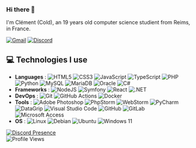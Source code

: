 ### Hi there 👋

I'm Clément (Cold), an 19 years old computer science studient from Reims, in France.

[![Gmail](https://img.shields.io/badge/Gmail-EA4335?logo=gmail&logoColor=fff&style=for-the-badge)](mailto:coldcitywish@gmail.com) [![Discord](https://img.shields.io/badge/Discord-5865F2?logo=discord&logoColor=fff&style=for-the-badge)](https://discord.com/users/254638264076468234)

## 💻 Technologies I use
- **Languages** : ![HTML5](https://img.shields.io/badge/html5-%23E34F26.svg?style=for-the-badge&logo=html5&logoColor=white) ![CSS3](https://img.shields.io/badge/css3-%231572B6.svg?style=for-the-badge&logo=css3&logoColor=white) ![JavaScript](https://img.shields.io/badge/javascript-%23323330.svg?style=for-the-badge&logo=javascript&logoColor=%23F7DF1E) ![TypeScript](https://img.shields.io/badge/TypeScript-007ACC.svg?style=for-the-badge&logo=typescript&logoColor=white) ![PHP](https://img.shields.io/badge/php-%23777BB4.svg?style=for-the-badge&logo=php&logoColor=white) ![Python](https://img.shields.io/badge/python-3670A0?style=for-the-badge&logo=python&logoColor=ffdd54) ![MySQL](https://img.shields.io/badge/mysql-4479A1.svg?style=for-the-badge&logo=mysql&logoColor=white) ![MariaDB](https://img.shields.io/badge/MariaDB-003545?logo=mariadb&logoColor=fff&style=for-the-badge) ![Oracle](https://img.shields.io/badge/Oracle-F80000?logo=oracle&logoColor=fff&style=for-the-badge) ![C#](https://custom-icon-badges.demolab.com/badge/C%23-%23239120.svg?style=for-the-badge&logo=cshrp&logoColor=white)
- **Frameworks** : ![NodeJS](https://img.shields.io/badge/node.js-6DA55F?style=for-the-badge&logo=node.js&logoColor=white) ![Symfony](https://img.shields.io/badge/symfony-%23000000.svg?style=for-the-badge&logo=symfony&logoColor=white) ![React](https://img.shields.io/badge/react-%2320232a.svg?style=for-the-badge&logo=react&logoColor=%2361DAFB) ![.NET](https://img.shields.io/badge/.NET-512BD4?style=for-the-badge&logo=dotnet&logoColor=fff)
- **DevOps** : ![Git](https://img.shields.io/badge/git-%23F05033.svg?style=for-the-badge&logo=git&logoColor=white) ![GitHub Actions](https://img.shields.io/badge/github%20actions-%232671E5.svg?style=for-the-badge&logo=githubactions&logoColor=white) ![Docker](https://img.shields.io/badge/docker-%230db7ed.svg?style=for-the-badge&logo=docker&logoColor=white)
- **Tools** : ![Adobe Photoshop](https://img.shields.io/badge/photoshop-%2331A8FF.svg?style=for-the-badge&logo=adobe%20photoshop&logoColor=white) ![PhpStorm](https://img.shields.io/badge/phpstorm-143?style=for-the-badge&logo=phpstorm&logoColor=black&color=black&labelColor=darkorchid) ![WebStorm](https://img.shields.io/badge/WebStorm-000?logo=webstorm&logoColor=black&color=black&labelColor=%23fbfe50&style=for-the-badge) ![PyCharm](https://img.shields.io/badge/PyCharm-000?logo=pycharm&logoColor=black&color=black&labelColor=%2352de7c&style=for-the-badge) ![DataGrip](https://img.shields.io/badge/DataGrip-000?logo=datagrip&logoColor=black&color=black&labelColor=%2325d38d&style=for-the-badge) ![Visual Studio Code](https://img.shields.io/badge/Visual%20Studio%20Code-0078d7.svg?style=for-the-badge&logo=visual-studio-code&logoColor=white) ![GitHub](https://img.shields.io/badge/github-%23121011.svg?style=for-the-badge&logo=github&logoColor=white) ![GitLab](https://img.shields.io/badge/gitlab-%23181717.svg?style=for-the-badge&logo=gitlab&logoColor=white) ![Microsoft Access](https://img.shields.io/badge/Microsoft%20Access-A4373A?logo=microsoftaccess&logoColor=fff&style=for-the-badge)
- **OS** : ![Linux](https://img.shields.io/badge/Linux-FCC624?style=for-the-badge&logo=linux&logoColor=black) ![Debian](https://img.shields.io/badge/Debian-D70A53?style=for-the-badge&logo=debian&logoColor=white) ![Ubuntu](https://img.shields.io/badge/Ubuntu-E95420?style=for-the-badge&logo=ubuntu&logoColor=white) ![Windows 11](https://img.shields.io/badge/Windows%2011-%230079d5.svg?style=for-the-badge&logo=Windows%2011&logoColor=white)

[![Discord Presence](https://lanyard.cnrad.dev/api/254638264076468234?showDisplayName=true&idleMessage=Aucune%20activit%C3%A9%20%C3%A0%20afficher%20~%20No%20current%20activity%20to%20display)](https://discord.com/users/254638264076468234)  
![Profile Views](https://komarev.com/ghpvc/?username=cold-fr&base=68)
